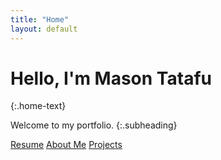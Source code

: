 ```yaml
---
title: "Home"
layout: default
---
```


  
# Hello, I'm Mason Tatafu
{:.home-text}
    
Welcome to my portfolio.
{:.subheading}

<div class="box-section">
  <a href="Mason%20Tatafu%20Current%20Resume%20-%202025.pdf" class="box-link" target="_blank" rel="noopener noreferrer">Resume</a>
  <a href="/about" class="box-link">About Me</a>
  <a href="/projects" class="box-link">Projects</a>
</div>



